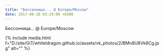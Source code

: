 ```yaml
---
title: "Бессонница... @ Europe/Moscow"
date: 2017-08-28 03:29:00 +0300
---
```


Бессонница... @ Europe/Moscow

{% include media.html f="D:/site/GiT/whiteldragon.github.io/assets/vk_photos/2/BMn8U8Vk8Cg.jpg" alt="" %}
